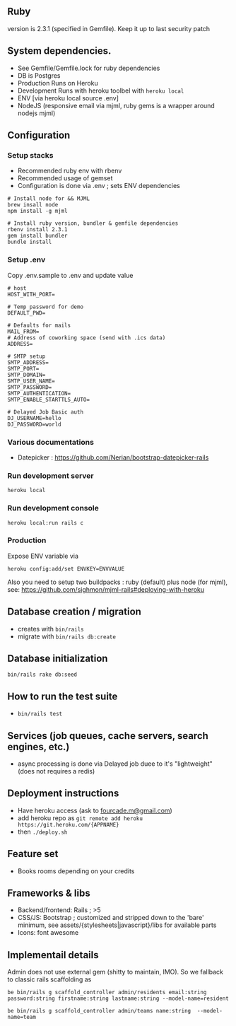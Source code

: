 ## Ruby
version is 2.3.1 (specified in Gemfile). Keep it up to last security patch

## System dependencies.
* See Gemfile/Gemfile.lock for ruby dependencies
* DB is Postgres
* Production Runs on Heroku
* Development Runs with heroku toolbel with ```heroku local```
* ENV [via heroku local source .env]
* NodeJS (responsive email via mjml, ruby gems is a wrapper around nodejs mjml)


## Configuration
### Setup stacks
* Recommended ruby env with rbenv
* Recommended usage of gemset
* Configuration is done via .env ; sets ENV dependencies

```
# Install node for && MJML
brew insall node
npm install -g mjml

# Install ruby version, bundler & gemfile dependencies
rbenv install 2.3.1
gem install bundler
bundle install
```

### Setup .env
Copy .env.sample to .env and update value

```
# host
HOST_WITH_PORT=

# Temp password for demo
DEFAULT_PWD=

# Defaults for mails
MAIL_FROM=
# Address of coworking space (send with .ics data)
ADDRESS=

# SMTP setup
SMTP_ADDRESS=
SMTP_PORT=
SMTP_DOMAIN=
SMTP_USER_NAME=
SMTP_PASSWORD=
SMTP_AUTHENTICATION=
SMTP_ENABLE_STARTTLS_AUTO=

# Delayed Job Basic auth
DJ_USERNAME=hello
DJ_PASSWORD=world
```
### Various documentations
* Datepicker : https://github.com/Nerian/bootstrap-datepicker-rails


### Run development server
```
heroku local
```
### Run development console
```
heroku local:run rails c
```

### Production
Expose ENV variable via
```
heroku config:add/set ENVKEY=ENVVALUE
```

Also you need to setup two buildpacks : ruby (default) plus node (for mjml), see: https://github.com/sighmon/mjml-rails#deploying-with-heroku

## Database creation / migration
* creates with ```bin/rails ```
* migrate with ```bin/rails db:create```

## Database initialization
```bin/rails rake db:seed```

## How to run the test suite
* ```bin/rails test```

## Services (job queues, cache servers, search engines, etc.)
* async processing is done via Delayed job duee to it's "lightweight" (does not requires a redis)

## Deployment instructions
* Have heroku access (ask to fourcade.m@gmail.com)
* add heroku repo as ```git remote add heroku https://git.heroku.com/{APPNAME}```
* then ```./deploy.sh```

## Feature set

* Books rooms depending on your credits

## Frameworks & libs
* Backend/frontend: Rails ; >5
* CSS/JS: Bootstrap ; customized and stripped down to the 'bare' minimum, see assets/{stylesheets|javascript}/libs for available parts
* Icons: font awesome

## Implementail details
Admin does not use external gem (shitty to maintain, IMO). So we fallback to classic rails scaffolding as 

```
be bin/rails g scaffold_controller admin/residents email:string password:string firstname:string lastname:string --model-name=resident

be bin/rails g scaffold_controller admin/teams name:string  --model-name=team
```